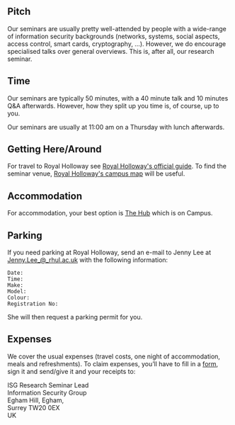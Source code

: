 ## Pitch ##

Our seminars are usually pretty well-attended by people with a wide-range of information security backgrounds (networks, systems, social aspects, access control, smart cards, cryptography, …). However, we do encourage specialised talks over general overviews. This is, after all, our research seminar.

## Time ##

Our seminars are typically 50 minutes, with a 40 minute talk and 10 minutes Q&A afterwards. However, how they split up you time is, of course, up to you.

Our seminars are usually at 11:00 am on a Thursday with lunch afterwards.

## Getting Here/Around ##

For travel to Royal Holloway see [Royal Holloway's official guide](https://www.venue.royalholloway.ac.uk/getting-here/). To find the seminar venue, [Royal Holloway's campus map](https://www.royalholloway.ac.uk/aboutus/documents/pdf/locationmap/campusplan.pdf) will be useful.

## Accommodation ##

For accommodation, your best option is [The Hub](https://www.venue.royalholloway.ac.uk/bed-and-breakfast-accommodation/) which is on Campus.

## Parking ##

If you need parking at Royal Holloway, send an e-mail to Jenny Lee at Jenny.Lee_@_rhul.ac.uk with the following information:

    Date:
    Time:
    Make:
    Model:
    Colour:
    Registration No:

She will then request a parking permit for you.

## Expenses ##

We cover the usual expenses (travel costs, one night of accommodation, meals and refreshments). To claim expenses, you’ll have to fill in a [form](https://intranet.royalholloway.ac.uk/staff/tools-and-links/finance/policies-procedures-and-forms/expenses-for-those-not-employed-by-college.aspx), sign it and send/give it and your receipts to:

  ISG Research Seminar Lead  
  Information Security Group  
  Egham Hill, Egham,   
  Surrey TW20 0EX  
  UK  
